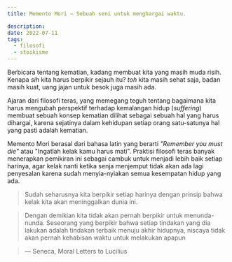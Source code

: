 ```yaml
---
title: Memento Mori ― Sebuah seni untuk menghargai waktu.

description: 
date: 2022-07-11
tags: 
  - filosofi
  - stoikisme
---
```

Berbicara tentang kematian, kadang membuat kita yang masih muda risih. Kenapa *sih* kita harus berpikir sejauh itu? *toh* kita masih sehat saja, badan masih kuat, uang jajan untuk besok juga masih ada.

Ajaran dari filosofi teras, yang memegang teguh tentang bagaimana kita harus mengubah perspektif terhadap kemalangan hidup (*suffering*) membuat sebuah konsep kematian dilihat sebagai sebuah hal yang harus dihargai, karena sejatinya dalam kehidupan setiap orang satu-satunya hal yang pasti adalah kematian.

Memento Mori berasal dari bahasa latin yang berarti *"Remember you must die"* atau "Ingatlah kelak kamu harus mati". Praktisi filosofi teras banyak menerapkan pemikiran ini sebagai cambuk untuk menjadi lebih baik setiap harinya, agar kelak nanti ketika senja menjemput tidak akan ada lagi penyesalan karena sudah menyia-nyiakan semua kesempatan hidup yang ada.

>Sudah seharusnya kita berpikir setiap harinya dengan prinsip bahwa kelak kita akan meninggalkan dunia ini. 

>Dengan demikian kita tidak akan pernah berpikir untuk menunda-nunda. Seseorang yang berpikir bahwa setiap tindakan yang dia lakukan adalah tindakan terbaik menuju akhir hidupnya, niscaya tidak akan pernah kehabisan waktu untuk melakukan apapun

> ― Seneca, Moral Letters to Lucilius
